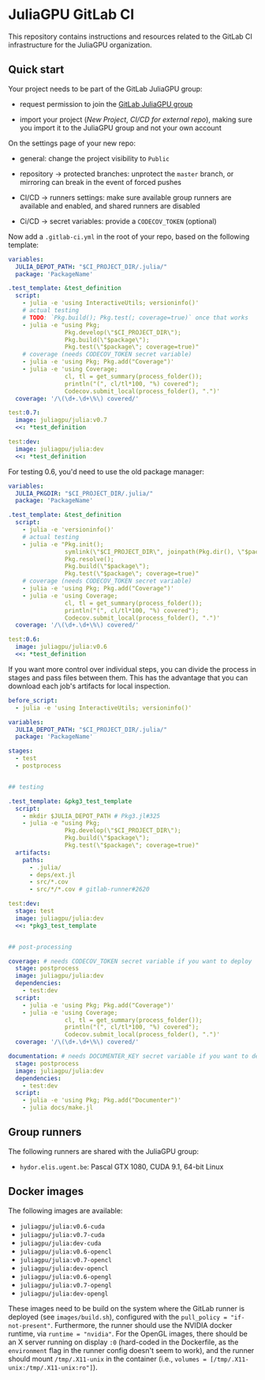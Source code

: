 # JuliaGPU GitLab CI

This repository contains instructions and resources related to the GitLab CI
infrastructure for the JuliaGPU organization.


## Quick start

Your project needs to be part of the GitLab JuliaGPU group:

* request permission to join the [GitLab JuliaGPU
  group](https://gitlab.com/JuliaGPU)

* import your project (*New Project*, *CI/CD for external repo*), making sure
  you import it to the JuliaGPU group and not your own account


On the settings page of your new repo:

* general: change the project visibility to `Public`

* repository -> protected branches: unprotect the `master` branch, or mirroring
  can break in the event of forced pushes

* CI/CD -> runners settings: make sure available group runners are available and
  enabled, and shared runners are disabled

* Ci/CD -> secret variables: provide a `CODECOV_TOKEN` (optional)


Now add a `.gitlab-ci.yml` in the root of your repo, based on the following
template:

```yaml
variables:
  JULIA_DEPOT_PATH: "$CI_PROJECT_DIR/.julia/"
  package: 'PackageName'

.test_template: &test_definition
  script:
    - julia -e 'using InteractiveUtils; versioninfo()'
    # actual testing
    # TODO: `Pkg.build(); Pkg.test(; coverage=true)` once that works
    - julia -e "using Pkg;
                Pkg.develop(\"$CI_PROJECT_DIR\");
                Pkg.build(\"$package\");
                Pkg.test(\"$package\"; coverage=true)"
    # coverage (needs CODECOV_TOKEN secret variable)
    - julia -e 'using Pkg; Pkg.add("Coverage")'
    - julia -e 'using Coverage;
                cl, tl = get_summary(process_folder());
                println("(", cl/tl*100, "%) covered");
                Codecov.submit_local(process_folder(), ".")'
  coverage: '/\(\d+.\d+\%\) covered/'

test:0.7:
  image: juliagpu/julia:v0.7
  <<: *test_definition

test:dev:
  image: juliagpu/julia:dev
  <<: *test_definition
```

For testing 0.6, you'd need to use the old package manager:

```yaml
variables:
  JULIA_PKGDIR: "$CI_PROJECT_DIR/.julia/"
  package: 'PackageName'

.test_template: &test_definition
  script:
    - julia -e 'versioninfo()'
    # actual testing
    - julia -e "Pkg.init();
                symlink(\"$CI_PROJECT_DIR\", joinpath(Pkg.dir(), \"$package\"));
                Pkg.resolve();
                Pkg.build(\"$package\");
                Pkg.test(\"$package\"; coverage=true)"
    # coverage (needs CODECOV_TOKEN secret variable)
    - julia -e 'using Pkg; Pkg.add("Coverage")'
    - julia -e 'using Coverage;
                cl, tl = get_summary(process_folder());
                println("(", cl/tl*100, "%) covered");
                Codecov.submit_local(process_folder(), ".")'
  coverage: '/\(\d+.\d+\%\) covered/'

test:0.6:
  image: juliagpu/julia:v0.6
  <<: *test_definition
```

If you want more control over individual steps, you can divide the process in
stages and pass files between them. This has the advantage that you can download
each job's artifacts for local inspection.

```yaml
before_script:
  - julia -e 'using InteractiveUtils; versioninfo()'

variables:
  JULIA_DEPOT_PATH: "$CI_PROJECT_DIR/.julia/"
  package: 'PackageName'

stages:
  - test
  - postprocess


## testing

.test_template: &pkg3_test_template
  script:
    - mkdir $JULIA_DEPOT_PATH # Pkg3.jl#325
    - julia -e "using Pkg;
                Pkg.develop(\"$CI_PROJECT_DIR\");
                Pkg.build(\"$package\");
                Pkg.test(\"$package\"; coverage=true)"
  artifacts:
    paths:
      - .julia/
      - deps/ext.jl
      - src/*.cov
      - src/*/*.cov # gitlab-runner#2620

test:dev:
  stage: test
  image: juliagpu/julia:dev
  <<: *pkg3_test_template


## post-processing

coverage: # needs CODECOV_TOKEN secret variable if you want to deploy
  stage: postprocess
  image: juliagpu/julia:dev
  dependencies:
    - test:dev
  script:
    - julia -e 'using Pkg; Pkg.add("Coverage")'
    - julia -e 'using Coverage;
                cl, tl = get_summary(process_folder());
                println("(", cl/tl*100, "%) covered");
                Codecov.submit_local(process_folder(), ".")'
  coverage: '/\(\d+.\d+\%\) covered/'

documentation: # needs DOCUMENTER_KEY secret variable if you want to deploy
  stage: postprocess
  image: juliagpu/julia:dev
  dependencies:
    - test:dev
  script:
    - julia -e 'using Pkg; Pkg.add("Documenter")'
    - julia docs/make.jl
```


## Group runners

The following runners are shared with the JuliaGPU group:

* `hydor.elis.ugent.be`: Pascal GTX 1080, CUDA 9.1, 64-bit Linux


## Docker images

The following images are available:

* `juliagpu/julia:v0.6-cuda`
* `juliagpu/julia:v0.7-cuda`
* `juliagpu/julia:dev-cuda`
* `juliagpu/julia:v0.6-opencl`
* `juliagpu/julia:v0.7-opencl`
* `juliagpu/julia:dev-opencl`
* `juliagpu/julia:v0.6-opengl`
* `juliagpu/julia:v0.7-opengl`
* `juliagpu/julia:dev-opengl`

These images need to be build on the system where the GitLab runner is deployed
(see `images/build.sh`), configured with the `pull_policy = "if-not-present"`.
Furthermore, the runner should use the NVIDIA docker runtime, via `runtime =
"nvidia"`. For the OpenGL images, there should be an X server running on display
`:0` (hard-coded in the Dockerfile, as the `environment` flag in the runner
config doesn't seem to work), and the runner should mount `/tmp/.X11-unix` in
the container (i.e., `volumes = [/tmp/.X11-unix:/tmp/.X11-unix:ro"]`).
